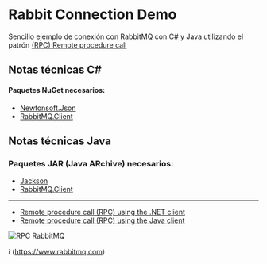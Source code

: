 # Rabbit Connection Demo
Sencillo ejemplo de conexión con RabbitMQ con C# y Java utilizando el patrón [(RPC) Remote procedure call](https://en.wikipedia.org/wiki/Remote_procedure_call)

## 

## Notas técnicas C#
#### Paquetes NuGet necesarios:

- [Newtonsoft.Json](https://www.nuget.org/packages/Newtonsoft.Json/)
- [RabbitMQ.Client](https://www.nuget.org/packages/RabbitMQ.Client/)


## Notas técnicas Java
### Paquetes  JAR (Java ARchive) necesarios:

- [Jackson](https://www.tutorialspoint.com/jackson/index.htm)
- [RabbitMQ.Client](http://www.rabbitmq.com/java-client.html)


---------------------

- [Remote procedure call (RPC) using the .NET client](https://www.rabbitmq.com/tutorials/tutorial-six-dotnet.html)
- [Remote procedure call (RPC) using the Java client](https://www.rabbitmq.com/tutorials/tutorial-six-java.html)

![RPC RabbitMQ](https://www.rabbitmq.com/img/tutorials/python-six.png)

:information_source: (https://www.rabbitmq.com)
